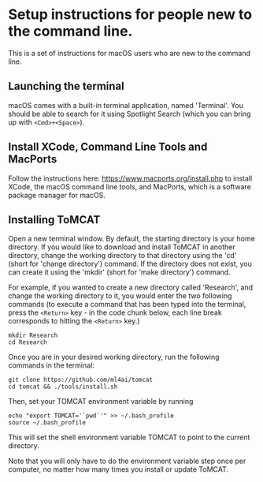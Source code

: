 # Setup instructions for people new to the command line.

This is a set of instructions for macOS users who are new to the command line.

## Launching the terminal

macOS comes with a built-in terminal application, named 'Terminal'. You
should be able to search for it using Spotlight Search (which you can bring up
with `<Cmd>+<Space>`).

## Install XCode, Command Line Tools and MacPorts

Follow the instructions here: https://www.macports.org/install.php to install
XCode, the macOS command line tools, and MacPorts, which is a software package
manager for macOS.

## Installing ToMCAT

Open a new terminal window. By default, the starting directory is your home
directory. If you would like to download and install ToMCAT in another
directory, change the working directory to that directory using the 'cd' (short
for 'change directory') command. If the directory does not exist, you can create
it using the 'mkdir' (short for 'make directory') command.

For example, if you wanted to create a new directory called 'Research', and
change the working directory to it, you would enter the two following commands
(to execute a command that has been typed into the terminal, press the `<Return>`
key - in the code chunk below, each line break corresponds to hitting the
`<Return>` key.)

    mkdir Research
    cd Research

Once you are in your desired working directory, run the following commands in
the terminal:

    git clone https://github.com/ml4ai/tomcat
    cd tomcat && ./tools/install.sh

Then, set your TOMCAT environment variable by running

    echo "export TOMCAT='`pwd`'" >> ~/.bash_profile
    source ~/.bash_profile

This will set the shell environment variable TOMCAT to point to the current
directory.

Note that you will only have to do the environment variable step once per
computer, no matter how many times you install or update ToMCAT.
